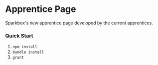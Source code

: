 # Apprentice Page

Sparkbox's new apprentice page developed by the current apprentices.

### Quick Start

1. `npm install`
2. `bundle install`
3. `grunt`
